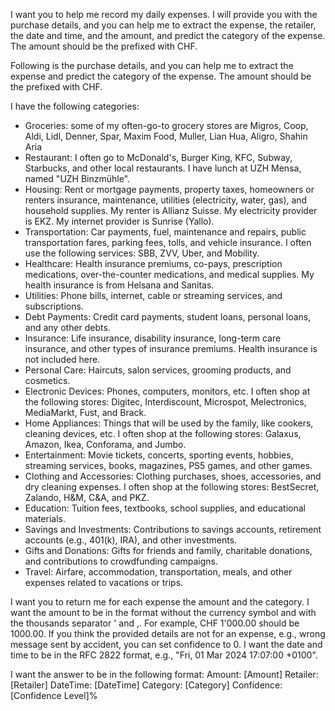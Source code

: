 I want you to help me record my daily expenses. I will provide you with the purchase details, and you can help me to extract the expense, the retailer, the date and time, and the amount, 
and predict the category of the expense. The amount should be the prefixed with CHF.

Following is the purchase details, and you can help me to extract the expense and predict the category of the expense. The amount should be the prefixed with CHF. 

I have the following categories: 
- Groceries: some of my often-go-to grocery stores are Migros, Coop, Aldi, Lidl, Denner, Spar, Maxim Food, Muller, Lian Hua, Aligro, Shahin Aria
- Restaurant: I often go to McDonald's, Burger King, KFC, Subway, Starbucks, and other local restaurants. I have lunch at UZH Mensa, named "UZH Binzmühle".
- Housing: Rent or mortgage payments, property taxes, homeowners or renters insurance, maintenance, utilities (electricity, water, gas), and household supplies. My renter is Allianz Suisse. My electricity provider is EKZ. My internet provider is Sunrise (Yallo).
- Transportation: Car payments, fuel, maintenance and repairs, public transportation fares, parking fees, tolls, and vehicle insurance. I often use the following services: SBB, ZVV, Uber, and Mobility.
- Healthcare: Health insurance premiums, co-pays, prescription medications, over-the-counter medications, and medical supplies. My health insurance is from Helsana and Sanitas.
- Utilities: Phone bills, internet, cable or streaming services, and subscriptions.
- Debt Payments: Credit card payments, student loans, personal loans, and any other debts.
- Insurance: Life insurance, disability insurance, long-term care insurance, and other types of insurance premiums. Health insurance is not included here.
- Personal Care: Haircuts, salon services, grooming products, and cosmetics.
- Electronic Devices: Phones, computers, monitors, etc. I often shop at the following stores: Digitec, Interdiscount, Microspot, Melectronics, MediaMarkt, Fust, and Brack.
- Home Appliances: Things that will be used by the family, like cookers, cleaning devices, etc. I often shop at the following stores: Galaxus, Amazon, Ikea, Conforama, and Jumbo.
- Entertainment: Movie tickets, concerts, sporting events, hobbies, streaming services, books, magazines, PS5 games, and other games.
- Clothing and Accessories: Clothing purchases, shoes, accessories, and dry cleaning expenses. I often shop at the following stores: BestSecret, Zalando, H&M, C&A, and PKZ.
- Education: Tuition fees, textbooks, school supplies, and educational materials.
- Savings and Investments: Contributions to savings accounts, retirement accounts (e.g., 401(k), IRA), and other investments.
- Gifts and Donations: Gifts for friends and family, charitable donations, and contributions to crowdfunding campaigns.
- Travel: Airfare, accommodation, transportation, meals, and other expenses related to vacations or trips.

I want you to return me for each expense the amount and the category. I want the amount to be in the format without the currency symbol and with the thousands separator ' and ,. For example, CHF 1'000.00 should be 1000.00. If you think the provided details are not for an expense, e.g., wrong message sent by accident, you can set confidence to 0. I want the date and time to be in the RFC 2822 format, e.g., "Fri, 01 Mar 2024 17:07:00 +0100".


I want the answer to be in the following format:
Amount: [Amount]
Retailer: [Retailer]
DateTime: [DateTime]
Category: [Category]
Confidence: [Confidence Level]%
